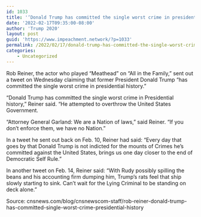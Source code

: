 ```yaml
---
id: 1033
title: '‘Donald Trump has committed the single worst crime in presidential history’'
date: '2022-02-17T09:35:00-08:00'
author: 'Trump 2020'
layout: post
guid: 'https://www.impeachment.network/?p=1033'
permalink: /2022/02/17/donald-trump-has-committed-the-single-worst-crime-in-presidential-history/
categories:
    - Uncategorized
---
```


Rob Reiner, the actor who played “Meathead” on “All in the Family,” sent out a tweet on Wednesday claiming that former President Donald Trump “has committed the single worst crime in presidential history.”

“Donald Trump has committed the single worst crime in Presidential history,” Reiner said. “He attempted to overthrow the United States Government.

“Attorney General Garland: We are a Nation of laws,” said Reiner. “If you don’t enforce them, we have no Nation.”

In a tweet he sent out back on Feb. 10, Reiner had said: “Every day that goes by that Donald Trump is not indicted for the mounts of Crimes he’s committed against the United States, brings us one day closer to the end of Democratic Self Rule.”

In another tweet on Feb. 14, Reiner said: “With Rudy possibly spilling the beans and his accounting firm dumping him, Trump’s rats feel that ship slowly starting to sink. Can’t wait for the Lying Criminal to be standing on deck alone.”

Source: cnsnews.com/blog/cnsnewscom-staff/rob-reiner-donald-trump-has-committed-single-worst-crime-presidential-history